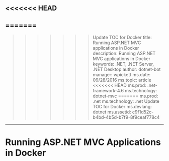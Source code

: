 <<<<<<< HEAD
---
=======
--
>>>>>>> Update TOC for Docker
title: Running ASP.NET MVC applications in Docker
description: Running ASP.NET MVC applications in Docker
keywords: .NET, .NET Server, .NET Desktop
author: dotnet-bot
manager: wpickett
ms.date: 09/28/2016
ms.topic: article
<<<<<<< HEAD
ms.prod: .net-framework-4.6
ms.technology: dotnet-mvc
=======
ms.prod: .net
ms.technology: .net
>>>>>>> Update TOC for Docker
ms.devlang: dotnet
ms.assetid: c9f1d52c-b4bd-4b5d-b7f9-8f9ceaf778c4
---

# Running ASP.NET MVC Applications in Docker